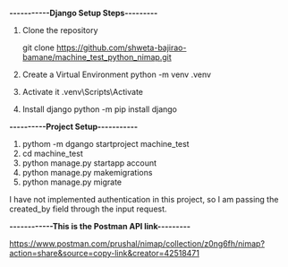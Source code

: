 **-----------Django Setup Steps---------**

1. Clone the repository
 
   git clone https://github.com/shweta-bajirao-bamane/machine_test_python_nimap.git

2. Create a Virtual Environment
   python -m venv .venv
   
4. Activate it
  .venv\Scripts\Activate
   
6. Install django
   python -m pip install django

**----------Project Setup-----------**

1. pythom -m dgango startproject machine_test
2. cd machine_test
3. python manage.py startapp account
4. python manage.py makemigrations
5. python manage.py migrate

I have not implemented authentication in this project, so I am passing the created_by field through the input request.

**------------This is the Postman API link---------**

https://www.postman.com/prushal/nimap/collection/z0ng6fh/nimap?action=share&source=copy-link&creator=42518471


